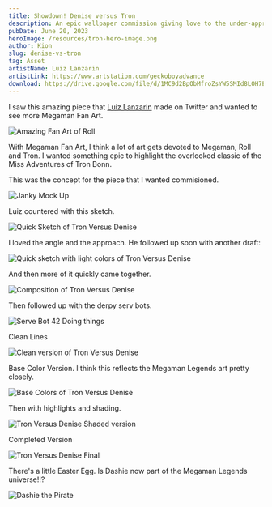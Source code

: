 ```yaml
---
title: Showdown! Denise versus Tron
description: An epic wallpaper commission giving love to the under-appretiated classic of the MisS Adventures of Tron Bonn
pubDate: June 20, 2023
heroImage: /resources/tron-hero-image.png
author: Kion
slug: denise-vs-tron
tag: Asset
artistName: Luiz Lanzarin
artistLink: https://www.artstation.com/geckoboyadvance
download: https://drive.google.com/file/d/1MC9d2BpObMfroZsYW5SMId8LOH7EN5sg/view?usp=sharing
---
```


I saw this amazing piece that [Luiz Lanzarin](https://twitter.com/geckoboyadvance) made on Twitter
and wanted to see more Megaman Fan Art. 

![Amazing Fan Art of Roll](https://cdna.artstation.com/p/assets/images/images/056/931/504/large/luiz-lanzarin-geckoboyadvance-rollcasket-web.jpg?1670428813)

With Megaman Fan Art, I think a lot of art gets devoted to Megaman, Roll and Tron. I wanted
something epic to highlight the overlooked classic of the Miss Adventures of Tron Bonn. 

This was the concept for the piece that I wanted commisioned.

![Janky Mock Up](/resources/9bLQ-TOy.jpeg)

Luiz countered with this sketch.

![Quick Sketch of Tron Versus Denise](/resources/neMGM0ut.png)

I loved the angle and the approach. He followed up soon with another draft:

![Quick sketch with light colors of Tron Versus Denise](/resources/FiSlmtBb.jpeg)

And then more of it quickly came together.

![Composition of Tron Versus Denise](/resources/CBx-zxe7.jpeg)

Then followed up with the derpy serv bots.

![Serve Bot 42 Doing things](/resources/ddQaPz-h.jpeg)

Clean Lines

![Clean version of Tron Versus Denise](/resources/Tqg2n0P1.jpeg)

Base Color Version. I think this reflects the Megaman Legends art pretty closely.

![Base Colors of Tron Versus Denise](/resources/fsgIu5R1.jpeg)

Then with highlights and shading.

![Tron Versus Denise Shaded version](/resources/TCuOCxrM.jpeg)

Completed Version

![Tron Versus Denise Final](/resources/dgxy2S48.jpeg)

There's a little Easter Egg. Is Dashie now part of the Megaman Legends universe!!?

![Dashie the Pirate](/resources/T_H0u5q4.jpeg)